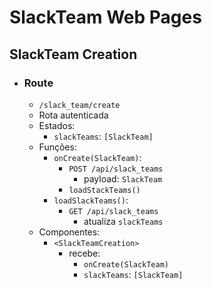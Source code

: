 # SlackTeam Web Pages

## SlackTeam Creation
- ### Route
  - `/slack_team/create`
  - Rota autenticada
  - Estados:
    - `slackTeams`: `[SlackTeam]`
  - Funções:
    - `onCreate(SlackTeam)`:
      - `POST /api/slack_teams`
        - payload: `SlackTeam`
      - `loadStackTeams()`
    - `loadSlackTeams()`:
      - `GET /api/slack_teams`
        - atualiza `slackTeams`
  - Componentes:
    - `<SlackTeamCreation>`
      - recebe:
        - `onCreate(SlackTeam)`
        - `slackTeams`: `[SlackTeam]`
